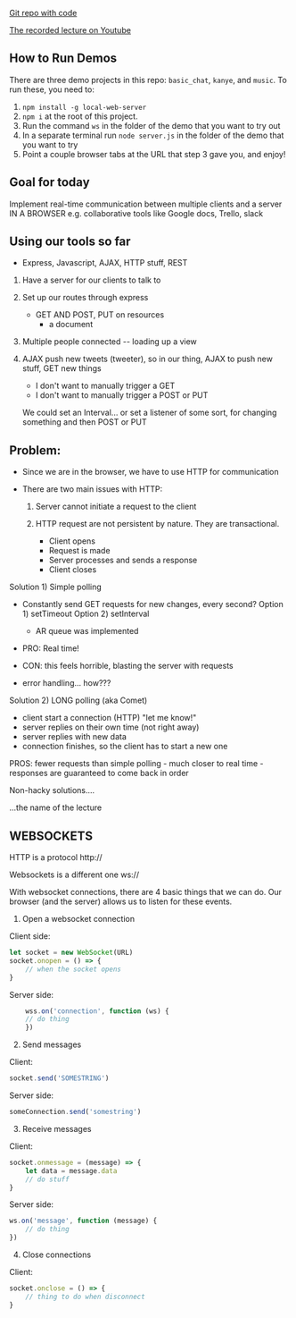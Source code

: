 [Git repo with code](https://github.com/NimaBoscarino/websockets-notes)

[The recorded lecture on Youtube](https://www.youtube.com/watch?v=s2x77_oaDhY)

## How to Run Demos

There are three demo projects in this repo: `basic_chat`, `kanye`, and `music`. To run these, you need to:

1. `npm install -g local-web-server`
2. `npm i` at the root of this project.
3. Run the command `ws` in the folder of the demo that you want to try out
4. In a separate terminal run `node server.js` in the folder of the demo that you want to try
5. Point a couple browser tabs at the URL that step 3 gave you, and enjoy!

## Goal for today

Implement real-time communication between multiple clients and a server IN A BROWSER
e.g. collaborative tools like Google docs, Trello, slack

## Using our tools so far

- Express, Javascript, AJAX, HTTP stuff, REST

1. Have a server for our clients to talk to
2. Set up our routes through express
    - GET AND POST, PUT on resources
        - a document
3. Multiple people connected -- loading up a view
4. AJAX push new tweets (tweeter), so in our thing, AJAX to push new stuff, GET new things
    - I don't want to manually trigger a GET
    - I don't want to manually trigger a POST or PUT

    We could set an Interval... or set a listener of some sort, for changing something and then POST or PUT

## Problem:

- Since we are in the browser, we have to use HTTP for communication
- There are two main issues with HTTP:

    1) Server cannot initiate a request to the client
    2) HTTP request are not persistent by nature. They are transactional.
    
        - Client opens
        - Request is made
        - Server processes and sends a response
        - Client closes


Solution 1) Simple polling

- Constantly send GET requests for new changes, every second?
    Option 1) setTimeout
    Option 2) setInterval

    - AR queue was implemented

- PRO: Real time!
- CON: this feels horrible, blasting the server with requests
- error handling... how???

Solution 2) LONG polling (aka Comet)

- client start a connection (HTTP) "let me know!"
- server replies on their own time (not right away)
- server replies with new data
- connection finishes, so the client has to start a new one

PROS: fewer requests than simple polling
    - much closer to real time
    - responses are guaranteed to come back in order

Non-hacky solutions....

...the name of the lecture

## WEBSOCKETS

HTTP is a protocol
http://

Websockets is a different one
ws://

With websocket connections, there are 4 basic things that we can do. Our browser (and the server) allows us to listen for these events.


1. Open a websocket connection 

Client side:

```js
let socket = new WebSocket(URL)
socket.onopen = () => {
    // when the socket opens
}
```

Server side:

```js
    wss.on('connection', function (ws) {
    // do thing  
    })  
```


2. Send messages

Client:

```js
socket.send('SOMESTRING')
```

Server side:

```js
someConnection.send('somestring')
```

3. Receive messages

Client:

```js
socket.onmessage = (message) => {
    let data = message.data
    // do stuff
}
```

Server side:

```js
ws.on('message', function (message) {
    // do thing
})
```

4. Close connections

Client:

```js
socket.onclose = () => {
    // thing to do when disconnect
}
```

